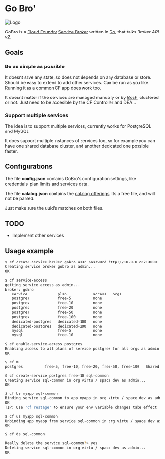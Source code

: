 
# Go Bro'

![Logo](https://i.chzbgr.com/maxW500/6668368128/hB50D0768/)

GoBro is a [Cloud Foundry](http://cloudfoundry.org/) [Service Broker](http://docs.cloudfoundry.org/services/overview.html) written in [Go](http://golang.org/), that talks *Broker API v2*.

## Goals

### Be as simple as possible

It doesnt save any state, so does not depends on any database or store.
Should be easy to extend to add other services. Can be run as you like. Running it as a common CF app does work too.

It doesnt matter if the services are managed manually or by [Bosh](http://bosh.cloudfoundry.org/), clustered or not.
Just need to be accesible by the CF Controller and DEA...

### Support multiple services

The idea is to support multiple services, currently works for PostgreSQL and MySQL

It does support multiple instances of services too, so for example you can have one shared database cluster, and another dedicated one possible faster.


## Configurations

The file **config.json** contains GoBro's configuration settings, like credentials, plan limits and services data.

The file **catalog.json** contains the [catalog offerings](http://docs.cloudfoundry.org/services/catalog-metadata.html). Its a free file, and will not be parsed.

Just make sure the uuid's matches on both files.


## TODO

* Implement other services

## Usage example

```BASH
$ cf create-service-broker gobro us3r passw0rd http://10.0.0.227:3000
Creating service broker gobro as admin...
OK
```

```BASH
$ cf service-access
getting service access as admin...
broker: gobro
   service              plan            access   orgs
   postgres             free-5          none
   postgres             free-10         none
   postgres             free-20         none
   postgres             free-50         none
   postgres             free-100        none
   dedicated-postgres   dedicated-100   none
   dedicated-postgres   dedicated-200   none
   mysql                free-5          none
   mysql                free-10         none
```

```BASH
$ cf enable-service-access postgres
Enabling access to all plans of service postgres for all orgs as admin...
OK
```

```BASH
$ cf m
postgres          free-5, free-10, free-20, free-50, free-100   Shared PostgreSQL database service
```

```BASH
$ cf create-service postgres free-10 sql-common
Creating service sql-common in org virtu / space dev as admin...
OK
```

```BASH
$ cf bs myapp sql-common
Binding service sql-common to app myapp in org virtu / space dev as admin...
OK
TIP: Use 'cf restage' to ensure your env variable changes take effect
```

```BASH
$ cf us myapp sql-common
Unbinding app myapp from service sql-common in org virtu / space dev as admin...
OK
```

```BASH
$ cf ds sql-common

Really delete the service sql-common?> yes
Deleting service sql-common in org virtu / space dev as admin...
OK
```

